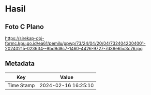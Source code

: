 # Hasil

## Foto C Plano

https://sirekap-obj-formc.kpu.go.id/ea61/pemilu/ppwp/73/24/04/20/04/7324042004001-20240215-023634--8bd9d8c7-1460-4426-9727-7d39e65c3c76.jpg


## Metadata

| Key        | Value               |
| ---------- | ------------------- |
| Time Stamp | 2024-02-16 16:25:10 |



